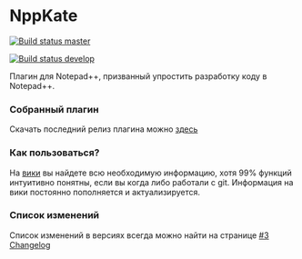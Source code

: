 # NppKate

[![Build status master](https://ci.appveyor.com/api/projects/status/0juypbxi4ew49ug5/branch/master?svg=true)](https://ci.appveyor.com/project/schadin/nppgit-wwn5y/branch/master) 

[![Build status develop](https://ci.appveyor.com/api/projects/status/0juypbxi4ew49ug5/branch/develop?svg=true)](https://ci.appveyor.com/project/schadin/nppgit-wwn5y/branch/develop)

Плагин для Notepad++, призванный упростить разработку коду в Notepad++.
### Собранный плагин
Скачать последний релиз плагина можно [здесь](https://github.com/schadin/NppKate/releases/latest)
### Как пользоваться?
На [вики](https://github.com/schadin/NppKate/wiki) вы найдете всю необходимую информацию, хотя 99% функций интуитивно понятны, если вы когда либо работали с git. Информация на вики постоянно пополняется и актуализируется.
### Список изменений
Список изменений в версиях всегда можно найти на странице [#3 Changelog](https://github.com/schadin/NppKate/wiki/%233-Changelog)
